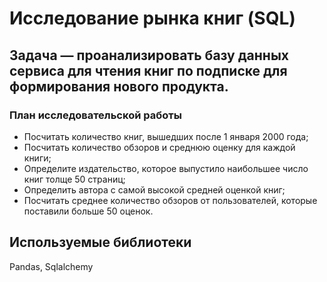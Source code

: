 # Исследование рынка книг (SQL)

## Задача — проанализировать базу данных сервиса для чтения книг по подписке для формирования нового продукта.

### План исследовательской работы

- Посчитать количество книг, вышедших после 1 января 2000 года;
- Посчитать количество обзоров и среднюю оценку для каждой книги;
- Определите издательство, которое выпустило наибольшее число книг толще 50 страниц;
- Определить автора с самой высокой средней оценкой книг;
- Посчитать среднее количество обзоров от пользователей, которые поставили больше 50 оценок.

## Используемые библиотеки
Pandas, Sqlalchemy

